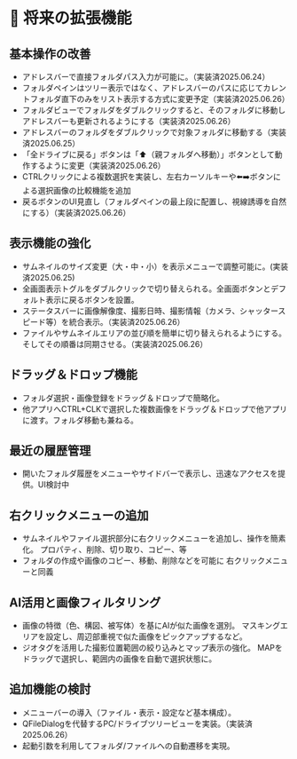 # 🚧 将来の拡張機能

## 基本操作の改善
- アドレスバーで直接フォルダパス入力が可能に。（実装済2025.06.24）
- フォルダペインはツリー表示ではなく、アドレスバーのパスに応じてカレントフォルダ直下のみをリスト表示する方式に変更予定（実装済2025.06.26）
- フォルダビューでフォルダをダブルクリックすると、そのフォルダに移動しアドレスバーも更新されるようにする（実装済2025.06.26）
- アドレスバーのフォルダをダブルクリックで対象フォルダに移動する（実装済2025.06.25）
- 「全ドライブに戻る」ボタンは「⬆️（親フォルダへ移動）」ボタンとして動作するように変更（実装済2025.06.26）
- CTRLクリックによる複数選択を実装し、左右カーソルキーや⬅️➡️ボタンによる選択画像の比較機能を追加
- 戻るボタンのUI見直し（フォルダペインの最上段に配置し、視線誘導を自然にする）（実装済2025.06.26）

## 表示機能の強化
- サムネイルのサイズ変更（大・中・小）を表示メニューで調整可能に。(実装済2025.06.25)
- 全画面表示トグルをダブルクリックで切り替えられる。全画面ボタンとデフォルト表示に戻るボタンを設置。
- ステータスバーに画像解像度、撮影日時、撮影情報（カメラ、シャッタースピード等）を統合表示。（実装済2025.06.26）
- ファイルやサムネイルエリアの並び順を簡単に切り替えられるようにする。そしてその順番は同期させる。（実装済2025.06.26）

## ドラッグ＆ドロップ機能
- フォルダ選択・画像登録をドラッグ＆ドロップで簡略化。
- 他アプリへCTRL+CLKで選択した複数画像をドラッグ＆ドロップで他アプリに渡す。フォルダ移動も兼ねる。

## 最近の履歴管理
- 開いたフォルダ履歴をメニューやサイドバーで表示し、迅速なアクセスを提供。UI検討中

## 右クリックメニューの追加
- サムネイルやファイル選択部分に右クリックメニューを追加し、操作を簡素化。
    プロパティ、削除、切り取り、コピー、等
- フォルダの作成や画像のコピー、移動、削除などを可能に
    右クリックメニューと同義

## AI活用と画像フィルタリング
- 画像の特徴（色、構図、被写体）を基にAIが似た画像を選別。
    マスキングエリアを設定し、周辺部重視で似た画像をピックアップするなど。
- ジオタグを活用した撮影位置範囲の絞り込みとマップ表示の強化。
    MAPをドラッグで選択し、範囲内の画像を自動で選択状態に。

## 追加機能の検討
- メニューバーの導入（ファイル・表示・設定など基本構成）。
- QFileDialogを代替するPC/ドライブツリービューを実装。（実装済2025.06.26）
- 起動引数を利用してフォルダ/ファイルへの自動遷移を実現。
